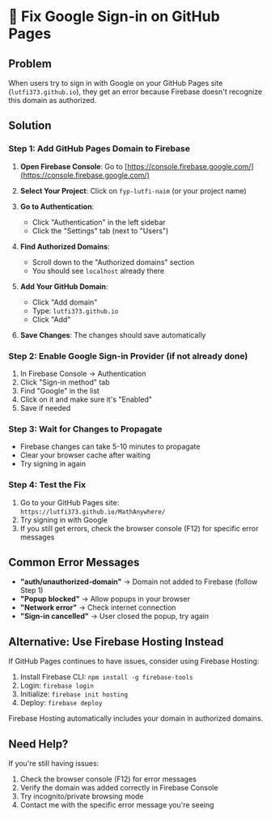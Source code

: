 # 🔧 Fix Google Sign-in on GitHub Pages

## Problem
When users try to sign in with Google on your GitHub Pages site (`lutfi373.github.io`), they get an error because Firebase doesn't recognize this domain as authorized.

## Solution

### Step 1: Add GitHub Pages Domain to Firebase

1. **Open Firebase Console**: Go to [https://console.firebase.google.com/](https://console.firebase.google.com/)

2. **Select Your Project**: Click on `fyp-lutfi-naim` (or your project name)

3. **Go to Authentication**:
   - Click "Authentication" in the left sidebar
   - Click the "Settings" tab (next to "Users")

4. **Find Authorized Domains**:
   - Scroll down to the "Authorized domains" section
   - You should see `localhost` already there

5. **Add Your GitHub Domain**:
   - Click "Add domain"
   - Type: `lutfi373.github.io`
   - Click "Add"

6. **Save Changes**: The changes should save automatically

### Step 2: Enable Google Sign-in Provider (if not already done)

1. In Firebase Console → Authentication
2. Click "Sign-in method" tab
3. Find "Google" in the list
4. Click on it and make sure it's "Enabled"
5. Save if needed

### Step 3: Wait for Changes to Propagate

- Firebase changes can take 5-10 minutes to propagate
- Clear your browser cache after waiting
- Try signing in again

### Step 4: Test the Fix

1. Go to your GitHub Pages site: `https://lutfi373.github.io/MathAnywhere/`
2. Try signing in with Google
3. If you still get errors, check the browser console (F12) for specific error messages

## Common Error Messages

- **"auth/unauthorized-domain"** → Domain not added to Firebase (follow Step 1)
- **"Popup blocked"** → Allow popups in your browser
- **"Network error"** → Check internet connection
- **"Sign-in cancelled"** → User closed the popup, try again

## Alternative: Use Firebase Hosting Instead

If GitHub Pages continues to have issues, consider using Firebase Hosting:

1. Install Firebase CLI: `npm install -g firebase-tools`
2. Login: `firebase login`
3. Initialize: `firebase init hosting`
4. Deploy: `firebase deploy`

Firebase Hosting automatically includes your domain in authorized domains.

## Need Help?

If you're still having issues:
1. Check the browser console (F12) for error messages
2. Verify the domain was added correctly in Firebase Console
3. Try incognito/private browsing mode
4. Contact me with the specific error message you're seeing 